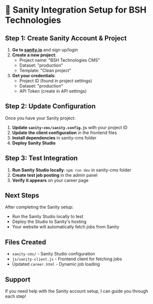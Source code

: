 # 🚀 Sanity Integration Setup for BSH Technologies

## Step 1: Create Sanity Account & Project

1. **Go to [sanity.io](https://sanity.io)** and sign up/login
2. **Create a new project**:
   - Project name: "BSH Technologies CMS"
   - Dataset: "production"
   - Template: "Clean project"
3. **Get your credentials**:
   - Project ID (found in project settings)
   - Dataset: "production"
   - API Token (create in API settings)

## Step 2: Update Configuration

Once you have your Sanity project:

1. **Update `sanity-cms/sanity.config.js`** with your project ID
2. **Update the client configuration** in the frontend files
3. **Install dependencies** in sanity-cms folder
4. **Deploy Sanity Studio**

## Step 3: Test Integration

1. **Run Sanity Studio locally**: `npm run dev` in sanity-cms folder
2. **Create test job posting** in the admin panel
3. **Verify it appears** on your career page

## Next Steps

After completing the Sanity setup:
- Run the Sanity Studio locally to test
- Deploy the Studio to Sanity's hosting
- Your website will automatically fetch jobs from Sanity

## Files Created

- `sanity-cms/` - Sanity Studio configuration
- `js/sanity-client.js` - Frontend client for fetching jobs
- Updated `career.html` - Dynamic job loading

## Support

If you need help with the Sanity account setup, I can guide you through each step! 